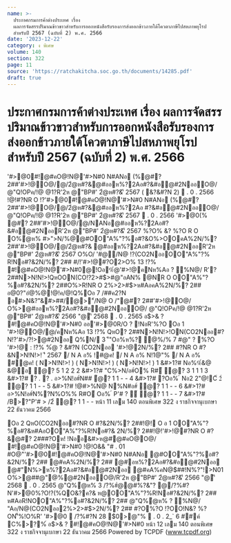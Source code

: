 ```yaml
---
name: >-
  ประกาศกรมการค้าต่างประเทศ เรื่อง
  ผลการจัดสรรปริมาณข้าวขาวสำหรับการออกหนังสือรับรองการส่งออกข้าวภายใต้โควตาภาษีไปสหภาพยุโรป
  สำหรับปี 2567 (ฉบับที่ 2) พ.ศ. 2566
date: '2023-12-22'
category: ง พิเศษ
volume: 140
section: 322
page: 11
source: 'https://ratchakitcha.soc.go.th/documents/14285.pdf'
draft: true
---
```


# ประกาศกรมการค้าต่างประเทศ เรื่อง ผลการจัดสรรปริมาณข้าวขาวสำหรับการออกหนังสือรับรองการส่งออกข้าวภายใต้โควตาภาษีไปสหภาพยุโรป สำหรับปี 2567 (ฉบับที่ 2) พ.ศ. 2566

'#>@0#!@#คO@!N@'#>N#0 N#ANอ (%@#? 2##'#>!@O@/@/2ํ@ห#?&@#ออห%?2Aอ#?&#อ@#2NออO@/ @"Q!OPค/!@ @1?R'2ห @"BP#' 2ํ@ห#?&'ี 2567 ( &?&#?N 2)  . 0 . 2566 !@!#?NR O !?'#>@0#!@#คO@!N@'#>N#0 N#ANอ (%@#? 2##'#>!@O@/@/2ํ@ห#?&@#ออห%?2Aอ #?&#อ@#2NออO@/ @"Q!OPค/!@ @1?R'2ห @"BP#' 2ํ@ห#?&'ี 2567  . 0 . 2566 '#>@0(% @#? 2##'#>!@O@/@/NANอ@#ออห%?2Aอ#?&#อ@#2NออR'2ห @"BP#' 2ํ@ห#?&'ี 2567 %?O% &? %?O R O O%ํ@ห% #>">N/%@@#OO"A%"?%อ#?&O%>OOคA%2N/%? 2##'#>!@O@/@/2ํ@ห#?& @#ออห%?2Aอ#?&#อ@#2NออR'2ห @"BP#' 2ํ@ห#?&'ี 2567 O%O/ '#@/N@ !?(CO2NออOO"A%"?% R!Nอ#?&2N/%? 2## #/!'#>!@#?O2>O% 13 !?% #!@#คO@!N@'#>N#0@!Oอ%ํ@'#>!@คNห%Aอ ? %N@/ R'? 2##N>N!N!>!QหOON(CO!?2>#$>#@"อAN% @NR O OO"A%"?%อ#?&2N/%? 2##O%>R!NR O 2%>2>#$>ห#AอคA%2N/%? 2## อ@0?"อํ@%@!@!ค/@!Q%Oอ 7 /##ค2?N อ#>N&?"&#>##/@>"์/N@ O /"@#? 2##'#>!@O@/ O%>@#ออห%?2Aอ#?&#อ@#2NออO@/ @"Q!OPค/!@ @1?R'2ห @"BP#' 2ํ@ห#?&'ี 2566 "@'ี 2568  . 0 . 2565 อ$>& ? #!@#คO@!N@'#>N#0 ออ'#>@0R/O ? !NอR'%?O Oอ 1 '#>!@O@/@/คNห%Aอ 13 !?% QหO? 2##N>N!N!>!ON(CO2Nออ#?N!?'#>/?!>@#2Nออ Q%N/ 3 'ี"Oอ%ห%? ํ@%/% 7 #@" ? %?O '#>!@ : !?% %ํ@ ? &#?N (CO2Nออ '#>!@2N/%? 2## #?NR O #?&N>N!N!>! 'ี 2567 / N A อ% !#@ค! / N A อ% N!1@"% / N A อ% #@ค! ( N>N!N!>! ) ( N>N!N!>! ) ( N>N!N!>! ) 1 &#>1?# Nอ%%์&@ &@อ ํ@? 5 1 2 2 2 &#>1?# "C%>N/อ#์O% R#์ ํ@? 3 1 1 1 3 &#>1?# ? . ? . อ>%N!อ#์N## ํ@? 1 1 - - 4 &#>1?# ?Oอ% ์ Nอ2 2"@!C๊ 2์ ํ@? 1 1 - - 5 &#>1?# !@#>%N@ N%N#อ#์ ํ@? 1 1 - - 6 &#>1?# อ>%N!อ#์N%?N%O%% R#O์ Oอ% ์ P'# ? ์ ํ@? 1 1 - - 7 &#>1?# /B>?"P'# > /2์ ํ@? 1 1 - - หน้า 11 เลม 140 ตอนพิเศษ 322 ง ราชกิจจานุเบกษา 22 ธันวาคม 2566

Oอ 2 QหO(CO2Nออ#?NR O #?&2N/%? 2##!@! O อ 1 OO"A%"?%อ#?&ห#AอOO"A%"?%R!Nอ#?& 2N/%? 2##!@!'#>!@#?NR O #?&@#? 2###?Oห! !Nออ&#>ห@#@#คO@O@/ #!@#คO@!N@'#>N#0 !@!O&& "# . 01 #O@"'#>@0#!@#คO@!N@'#>N#0 N#ANอ @#OO"A%"?%อ#?&2N/%? 2## @#คA%2N/%? 2## @#อห%?2Aอ#?&#อ@#2Nออ @#"N%>ห%?2Aอ#?&#อ@#2Nออ @#คA%คN@$##!N%?"!>N01 O%>@##@"@%@#2NออO@/R'2ห @"BP#' 2ํ@ห#?&'ี 2566 "@'ี 2568  . 0 . 2565 @"Q%ํ@ห% 3 /?%#ํ@@#%?&"? @/?%#?N'#>@0%?O!?(%QO&?ค?& ห@OO"A%"?%R!Nอ#?&2N/%? 2## ห#AอR!NOO"A%"?%อ#?&2N/%? 2## @"Q%ํ@ห% ? %N@/ "Aอ/N@(CO2Nออ2%>2>#$>2N/%? 2## #?O%?O !?OO!N&? %?ON'็%!O%R' '#>@0  /?%#?N 28 $0>@"%  . 0 . 2_` 6 ##ค์ C%>?%์ อ$>& ? #!@#คO@!N@'#>N#0 หน้า 12 เลม 140 ตอนพิเศษ 322 ง ราชกิจจานุเบกษา 22 ธันวาคม 2566 Powered by TCPDF (www.tcpdf.org)
